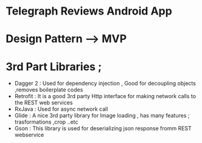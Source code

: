 # Telegraph Reviews Android App
# Design Pattern --> MVP 
#  3rd Part Libraries ;
* Dagger 2 : Used for dependency injection , Good for decoupling objects ,removes boilerplate codes 
* Retrofit : It is a good 3rd party Http interface for making network calls to the REST web services 
* RxJava : Used for async network call  
* Glide : A nice 3rd party library for Image loading , has many features ; trasformations ,crop ..etc 
* Gson : This library is used for deserializing json response fromm REST webservice 

